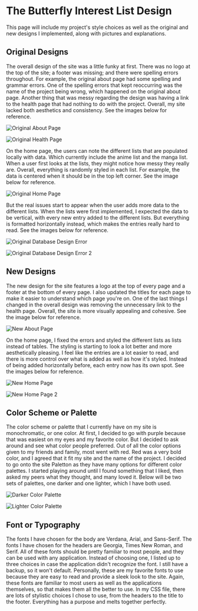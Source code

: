 The Butterfly Interest List Design
=============
This page will include my project's style choices as well as the original and new designs I implemented, along with pictures and explanations.

Original Designs
-------------
The overall design of the site was a little funky at first. There was no logo at the top of the site; a footer was missing; and there were spelling errors throughout. For example, the original about page had some spelling and grammar errors. One of the spelling errors that kept reoccurring was the name of the project being wrong, which happened on the original about page. Another thing that was messy regarding the design was having a link to the health page that had nothing to do with the project. Overall, my site lacked both aesthetics and consistency. See the images below for reference.

![Original About Page](/docs/original_designs/OriginalAboutPage.png)

![Original Health Page](/docs/original_designs/OriginalHealthPage.png)

On the home page, the users can note the different lists that are populated locally with data. Which currently include the anime list and the manga list. When a user first looks at the lists, they might notice how messy they really are. Overall, everything is randomly styled in each list. For example, the data is centered when it should be in the top left corner. See the image below for reference.

![Original Home Page](/docs/original_designs/OriginalHomePage.png)

But the real issues start to appear when the user adds more data to the different lists. When the lists were first implemented, I expected the data to be vertical, with every new entry added to the different lists. But everything is formatted horizontally instead, which makes the entries really hard to read. See the images below for reference.

![Original Database Design Error](/docs/original_designs/OriginalDatabaseDesignError.png)

![Original Database Design Error 2](/docs/original_designs/OriginalDatabaseDesignError2.png)

New Designs
-------------
The new design for the site features a logo at the top of every page and a footer at the bottom of every page. I also updated the titles for each page to make it easier to understand which page you're on. One of the last things I changed in the overall design was removing the unnecessary link to the health page. Overall, the site is more visually appealing and cohesive. See the image below for reference.

![New About Page](/docs/new_designs/NewAboutPage.png)

On the home page, I fixed the errors and styled the different lists as lists instead of tables. The styling is starting to look a lot better and more aesthetically pleasing. I feel like the entries are a lot easier to read, and there is more control over what is added as well as how it's styled. Instead of being added horizontally before, each entry now has its own spot. See the images below for reference.

![New Home Page](/docs/new_designs/NewHomePage.png)

![New Home Page 2](/docs/new_designs/NewHomePage2.png)

Color Scheme or Palette
-------------
The color scheme or palette that I currently have on my site is monochromatic, or one color. At first, I decided to go with purple because that was easiest on my eyes and my favorite color. But I decided to ask around and see what color people preferred. Out of all the color options given to my friends and family, most went with red. Red was a very bold color, and I agreed that it fit my site and the name of the project. I decided to go onto the site Paletton as they have many options for different color palettes. I started playing around until I found something that I liked, then asked my peers what they thought, and many loved it. Below will be two sets of palettes, one darker and one lighter, which I have both used.

![Darker Color Palette](/docs/palette/DarkerColorPalette.png)

![Lighter Color Palette](/docs/palette/LighterColorPalette.png)

Font or Typography
-------------
The fonts I have chosen for the body are Verdana, Arial, and Sans-Serif. The fonts I have chosen for the headers are Georgia, Times New Roman, and Serif. All of these fonts should be pretty familiar to most people, and they can be used with any application. Instead of choosing one, I listed up to three choices in case the application didn't recognize the font. I still have a backup, so it won't default. Personally, these are my favorite fonts to use because they are easy to read and provide a sleek look to the site. Again, these fonts are familiar to most users as well as the applications themselves, so that makes them all the better to use. In my CSS file, there are lots of stylistic choices I chose to use, from the headers to the title to the footer. Everything has a purpose and melts together perfectly.
